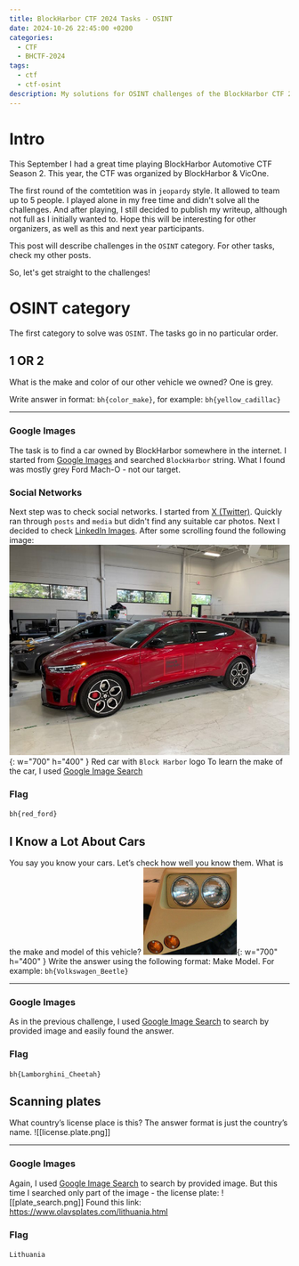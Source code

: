 ```yaml
---
title: BlockHarbor CTF 2024 Tasks - OSINT
date: 2024-10-26 22:45:00 +0200
categories:
  - CTF
  - BHCTF-2024
tags:
  - ctf
  - ctf-osint
description: My solutions for OSINT challenges of the BlockHarbor CTF 2024
---
```


# Intro

This September I had a great time playing BlockHarbor Automotive CTF Season 2. This year, the CTF was organized by 
BlockHarbor & VicOne. 

The first round of the comtetition was in `jeopardy` style. It allowed to team up to 5 people. I played alone in my free
time and didn't solve all the challenges. And after playing, I still decided to publish my writeup, although not full as
I initially wanted to. Hope this will be interesting for other organizers, as well as this and next year participants.

This post will describe challenges in the `OSINT` category. For other tasks, check my other posts.

So, let's get straight to the challenges!

# OSINT category
The first category to solve was  `OSINT`. The tasks go in no particular order.

## 1 OR 2

What is the make and color of our other vehicle we owned? One is grey.

Write answer in format: `bh{color_make}`, for example: `bh{yellow_cadillac}`

---

### Google Images
The task is to find a car owned by BlockHarbor somewhere in the internet. I started from [Google Images](https://images.google.com/) and searched `BlockHarbor` string. What I found was mostly grey Ford Mach-O - not our target. 

### Social Networks
Next step was to check social networks. I started from [X (Twitter)](https://x.com/Block_Harbor). Quickly ran through `posts` and `media` but didn't find any suitable car photos.
Next I decided to check [LinkedIn Images](https://www.linkedin.com/company/block-harbor/posts/?feedView=images). 
After some scrolling found the following image:
![red-car](assets/img/2024-10-05-block_harbor_ctf_2024_osint/1_or_2.png){: w="700" h="400" }
Red car with `Block Harbor` logo
To learn the make of the car, I used [Google Image Search](https://images.google.com/)
### Flag
`bh{red_ford}`

## I Know a Lot About Cars
You say you know your cars. Let’s check how well you know them. What is the make and model of this vehicle? 
![red-car](assets/img/2024-10-05-block_harbor_ctf_2024_osint/iknowcars.png){: w="700" h="400" }
Write the answer using the following format: Make Model. For example: `bh{Volkswagen_Beetle}`

---
### Google Images
As in the previous challenge, I used [Google Image Search](https://images.google.com/) to search by provided image and easily found the answer.
### Flag
`bh{Lamborghini_Cheetah}`

## Scanning plates
What country’s license place is this? The answer format is just the country’s name.
![[license.plate.png]]

---
### Google Images
Again, I used [Google Image Search](https://images.google.com/) to search by provided image. But this time I searched only part of the image - the license plate:
![[plate_search.png]]
Found this link: https://www.olavsplates.com/lithuania.html
### Flag
`Lithuania`